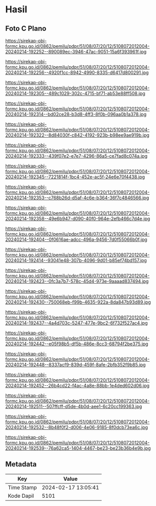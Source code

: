 # Hasil

## Foto C Plano

https://sirekap-obj-formc.kpu.go.id/0862/pemilu/pdpr/51/08/07/20/12/5108072012004-20240214-192252--890089ec-3946-47ac-9051-15a6f393961f.jpg

https://sirekap-obj-formc.kpu.go.id/0862/pemilu/pdpr/51/08/07/20/12/5108072012004-20240214-192256--4920f1cc-8942-4990-8335-d6417d800291.jpg

https://sirekap-obj-formc.kpu.go.id/0862/pemilu/pdpr/51/08/07/20/12/5108072012004-20240214-192305--489c1029-302c-4715-bf71-ab53e88ff508.jpg

https://sirekap-obj-formc.kpu.go.id/0862/pemilu/pdpr/51/08/07/20/12/5108072012004-20240214-192314--bd02ce28-b3d8-4ff3-8f0b-096aa0b1a378.jpg

https://sirekap-obj-formc.kpu.go.id/0862/pemilu/pdpr/51/08/07/20/12/5108072012004-20240214-192322--8d84030f-c842-4192-923b-b98ee9ae919b.jpg

https://sirekap-obj-formc.kpu.go.id/0862/pemilu/pdpr/51/08/07/20/12/5108072012004-20240214-192333--439f07e2-e7e7-4296-86a5-ce7fad8c074a.jpg

https://sirekap-obj-formc.kpu.go.id/0862/pemilu/pdpr/51/08/07/20/12/5108072012004-20240214-192345--7221814f-1bc4-452e-ac5f-24e6e70f4438.jpg

https://sirekap-obj-formc.kpu.go.id/0862/pemilu/pdpr/51/08/07/20/12/5108072012004-20240214-192353--c768b26d-d5af-4c6e-b364-36f7c4846566.jpg

https://sirekap-obj-formc.kpu.go.id/0862/pemilu/pdpr/51/08/07/20/12/5108072012004-20240214-192358--49e6b947-d090-40f0-964e-2efb466c7d4e.jpg

https://sirekap-obj-formc.kpu.go.id/0862/pemilu/pdpr/51/08/07/20/12/5108072012004-20240214-192404--0f0616ae-adcc-496a-9456-7d0f55066b0f.jpg

https://sirekap-obj-formc.kpu.go.id/0862/pemilu/pdpr/51/08/07/20/12/5108072012004-20240214-192414--93041e48-307b-4096-9d01-b85ef74bd157.jpg

https://sirekap-obj-formc.kpu.go.id/0862/pemilu/pdpr/51/08/07/20/12/5108072012004-20240214-192423--0fc3a7b7-578c-45d4-973e-9aaaad837494.jpg

https://sirekap-obj-formc.kpu.go.id/0862/pemilu/pdpr/51/08/07/20/12/5108072012004-20240214-192430--750068eb-f99b-4635-922a-8da847b93d89.jpg

https://sirekap-obj-formc.kpu.go.id/0862/pemilu/pdpr/51/08/07/20/12/5108072012004-20240214-192437--4a4d703c-5247-477e-9bc2-6f732f527ac4.jpg

https://sirekap-obj-formc.kpu.go.id/0862/pemilu/pdpr/51/08/07/20/12/5108072012004-20240214-192442--e05f98b5-df5b-486e-8cc3-68794f2be375.jpg

https://sirekap-obj-formc.kpu.go.id/0862/pemilu/pdpr/51/08/07/20/12/5108072012004-20240214-192448--8337acf9-839d-459f-8afe-2bfb352f9b85.jpg

https://sirekap-obj-formc.kpu.go.id/0862/pemilu/pdpr/51/08/07/20/12/5108072012004-20240214-192452--26b4cd22-f4ac-4a8e-88bb-1e4ded602d06.jpg

https://sirekap-obj-formc.kpu.go.id/0862/pemilu/pdpr/51/08/07/20/12/5108072012004-20240214-192511--507ffcff-d5de-4b0d-aee1-6c20cc199363.jpg

https://sirekap-obj-formc.kpu.go.id/0862/pemilu/pdpr/51/08/07/20/12/5108072012004-20240214-192532--8b48f0f2-d006-4e06-9185-8f0dcb73ea6c.jpg

https://sirekap-obj-formc.kpu.go.id/0862/pemilu/pdpr/51/08/07/20/12/5108072012004-20240214-192539--76a62ca5-1404-4467-be23-be23b36b4e9b.jpg


## Metadata

| Key        | Value               |
| ---------- | ------------------- |
| Time Stamp | 2024-02-17 13:05:41 |
| Kode Dapil | 5101                |




